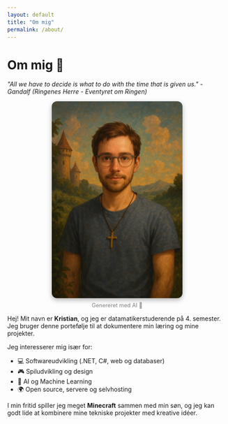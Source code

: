 ```yaml
---
layout: default
title: "Om mig"
permalink: /about/
---
```


# Om mig 👋

_"All we have to decide is what to do with the time that is given us." - Gandalf (Ringenes Herre - Eventyret om Ringen)_

<figure style="text-align: center;">
  <img src="/assets/img/profile-fantasy.jpg" alt="Profilbillede" width="300" style="border-radius: 12px; box-shadow: 0 4px 12px rgba(0,0,0,0.3);">
  <figcaption style="font-size: 0.9em; color: gray; margin-top: 6px;">
    Genereret med AI 🎨
  </figcaption>
</figure>

Hej! Mit navn er **Kristian**, og jeg er datamatikerstuderende på 4. semester.
Jeg bruger denne portefølje til at dokumentere min læring og mine projekter.

Jeg interesserer mig især for:

- 💻 Softwareudvikling (.NET, C#, web og databaser)
- 🎮 Spiludvikling og design
- 🤖 AI og Machine Learning
- 🌍 Open source, servere og selvhosting

I min fritid spiller jeg meget **Minecraft** sammen med min søn,
og jeg kan godt lide at kombinere mine tekniske projekter med kreative idéer.
